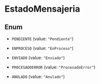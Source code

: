 

# EstadoMensajeria

## Enum


* `PENDIENTE` (value: `"Pendiente"`)

* `ENPROCESO` (value: `"EnProceso"`)

* `ENVIADO` (value: `"Enviado"`)

* `PROCESADOERROR` (value: `"ProcesadoError"`)

* `ANULADO` (value: `"Anulado"`)



